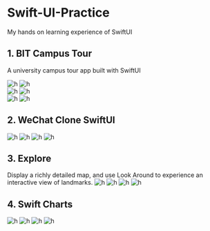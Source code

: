 # Swift-UI-Practice
My hands on learning experience of SwiftUI

## 1. BIT Campus Tour
A university campus tour app built with SwiftUI

![h](https://github.com/Jaykef/BITTour/blob/main/screenshots/1.jpeg)  ![h](https://github.com/Jaykef/BITTour/blob/main/screenshots/2.jpeg)  
![h](https://github.com/Jaykef/BITTour/blob/main/screenshots/3.jpeg)  ![h](https://github.com/Jaykef/BITTour/blob/main/screenshots/4.png)  
![h](https://github.com/Jaykef/BITTour/blob/main/screenshots/5.png)  ![h](https://github.com/Jaykef/BITTour/blob/main/screenshots/6.png)

## 2. WeChat Clone SwiftUI
![h](https://github.com/Jaykef/Swift-UI-Practice/blob/main/WeChatSwiftUI/Screenshots/1.png) ![h](https://github.com/Jaykef/Swift-UI-Practice/blob/main/WeChatSwiftUI/Screenshots/2.png)
![h](https://github.com/Jaykef/Swift-UI-Practice/blob/main/WeChatSwiftUI/Screenshots/3.png) ![h](https://github.com/Jaykef/Swift-UI-Practice/blob/main/WeChatSwiftUI/Screenshots/4.png)

## 3. Explore
Display a richly detailed map, and use Look Around to experience an interactive view of landmarks.
![h](https://github.com/Jaykef/SwiftUI-Practice/blob/main/Explore/screenshot/1.png) ![h](https://github.com/Jaykef/SwiftUI-Practice/blob/main/Explore/screenshot/2.png)
![h](https://github.com/Jaykef/SwiftUI-Practice/blob/main/Explore/screenshot/3.png) ![h](https://github.com/Jaykef/SwiftUI-Practice/blob/main/Explore/screenshot/4.png)

## 4. Swift Charts
![h](https://github.com/Jaykef/SwiftUI-Practice/blob/main/SwiftCharts/screenshots/1.png) ![h](https://github.com/Jaykef/SwiftUI-Practice/blob/main/SwiftCharts/screenshots/2.png)
![h](https://github.com/Jaykef/SwiftUI-Practice/blob/main/SwiftCharts/screenshots/3.png) ![h](https://github.com/Jaykef/SwiftUI-Practice/blob/main/SwiftCharts/screenshots/4.png)
